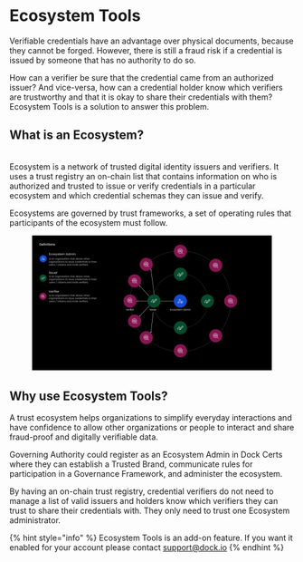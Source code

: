 # Ecosystem Tools

Verifiable credentials have an advantage over physical documents, because they cannot be forged. However, there is still a fraud risk if a credential is issued by someone that has no authority to do so.

How can a verifier be sure that the credential came from an authorized issuer? And vice-versa, how can a credential holder know which verifiers are trustworthy and that it is okay to share their credentials with them? Ecosystem Tools is a solution to answer this problem.

## What is an Ecosystem?

\
Ecosystem is a network of trusted digital identity issuers and verifiers. It uses a trust registry an on-chain list that contains information on who is authorized and trusted to issue or verify credentials in a particular ecosystem and which credential schemas they can issue and verify.&#x20;

Ecosystems are governed by trust frameworks, a set of operating rules that participants of the ecosystem must follow.

<figure><img src="../../.gitbook/assets/Sales Demo v2 (1).png" alt=""><figcaption></figcaption></figure>

## Why use Ecosystem Tools?

A trust ecosystem helps organizations to simplify everyday interactions and have confidence to allow other organizations or people to interact and share fraud-proof and digitally verifiable data.

Governing Authority could register as an Ecosystem Admin in Dock Certs where they can establish a Trusted Brand, communicate rules for participation in a Governance Framework, and administer the ecosystem.

By having an on-chain trust registry, credential verifiers do not need to manage a list of valid issuers and holders know which verifiers they can trust to share their credentials with. They only need to trust one Ecosystem administrator.

{% hint style="info" %}
Ecosystem Tools is an add-on feature. If you want it enabled for your account please contact support@dock.io
{% endhint %}

